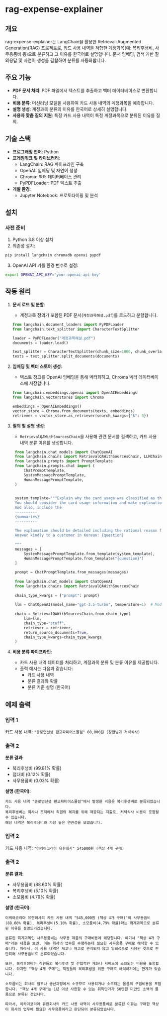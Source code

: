# rag-expense-explainer

## 개요
rag-expense-explainer는 LangChain을 활용한 Retrieval-Augmented Generation(RAG) 프로젝트로, 카드 사용 내역을 적합한 계정과목(예: 복리후생비, 사무용품비 등)으로 분류하고 그 이유를 한국어로 설명합니다. 문서 임베딩, 검색 기반 질의응답 및 자연어 생성을 결합하여 분류를 자동화합니다.

## 주요 기능
- **PDF 문서 처리**: PDF 파일에서 텍스트를 추출하고 벡터 데이터베이스로 변환합니다.
- **비용 분류**: 머신러닝 모델을 사용하여 카드 사용 내역의 계정과목을 예측합니다.
- **설명 생성**: 계정과목 분류의 이유를 한국어로 상세히 설명합니다.
- **사용자 맞춤 질의 지원**: 특정 카드 사용 내역이 특정 계정과목으로 분류된 이유를 질의.

## 기술 스택
- **프로그래밍 언어**: Python
- **프레임워크 및 라이브러리**:
  - LangChain: RAG 파이프라인 구축
  - OpenAI: 임베딩 및 자연어 생성
  - Chroma: 벡터 데이터베이스 관리
  - PyPDFLoader: PDF 텍스트 추출
- **개발 환경**:
  - Jupyter Notebook: 프로토타이핑 및 분석

## 설치
### 사전 준비
1. Python 3.8 이상 설치
2. 의존성 설치:

```bash
pip install langchain chromadb openai pypdf
```

3. OpenAI API 키를 환경 변수로 설정:

```bash
export OPENAI_API_KEY='your-openai-api-key'
```

## 작동 원리
1. **문서 로드 및 분할**:
   - 계정과목 정의가 포함된 PDF 문서(`계정과목해설.pdf`)를 로드하고 분할합니다.

   ```python
   from langchain.document_loaders import PyPDFLoader
   from langchain.text_splitter import CharacterTextSplitter

   loader = PyPDFLoader("계정과목해설.pdf")
   documents = loader.load()

   text_splitter = CharacterTextSplitter(chunk_size=1000, chunk_overlap=6)
   texts = text_splitter.split_documents(documents)
   ```

2. **임베딩 및 벡터 스토어 생성**:
   - 텍스트 청크를 OpenAI 임베딩을 통해 벡터화하고, Chroma 벡터 데이터베이스에 저장합니다.

   ```python
   from langchain.embeddings.openai import OpenAIEmbeddings
   from langchain.vectorstores import Chroma

   embeddings = OpenAIEmbeddings()
   vector_store = Chroma.from_documents(texts, embeddings)
   retriever = vector_store.as_retriever(search_kwargs={"k": 3})
   ```

3. **질의 및 설명 생성**:
   - `RetrievalQAWithSourcesChain`을 사용해 관련 문서를 검색하고, 카드 사용 내역 분류 이유를 생성합니다.

   ```python
    from langchain.chat_models import ChatOpenAI
    from langchain.chains import RetrievalQAWithSourcesChain, LLMChain
    from langchain.prompts import PromptTemplate 
    from langchain.prompts.chat import (
        ChatPromptTemplate,
        SystemMessagePromptTemplate,
        HumanMessagePromptTemplate,
    )
    
    
    system_template="""Explain why the card usage was classified as the account subject in Korean.
    You should consider the card usage information and make explanation relating it with the definition, characteristics, and classification of the account subject.
    And also, include the 
    ----------
    {summaries}
    ----------
    
    The explanation should be detailed including the rational reason for the classification of the account subject, and the explanation of the account subject classification criteria.
    Answer kindly to a customer in Korean: {question}
    
    """
    messages = [
        SystemMessagePromptTemplate.from_template(system_template),
        HumanMessagePromptTemplate.from_template("{question}")
    ]
    
    prompt = ChatPromptTemplate.from_messages(messages)
    
    from langchain.chat_models import ChatOpenAI
    from langchain.chains import RetrievalQAWithSourcesChain
    
    chain_type_kwargs = {"prompt": prompt}
    
    llm = ChatOpenAI(model_name="gpt-3.5-turbo", temperature=1)  # Modify model_name if you have access to GPT-4
    
    chain = RetrievalQAWithSourcesChain.from_chain_type(
        llm=llm,
        chain_type="stuff",
        retriever = retriever,
        return_source_documents=True,
        chain_type_kwargs=chain_type_kwargs
    )
   ```

4. **비용 분류 파이프라인**:
   - 카드 사용 내역 데이터를 처리하고, 계정과목 분류 및 분류 이유를 제공합니다.
   - 출력 예시는 다음과 같습니다:
     - 카드 사용 내역
     - 분류 결과와 확률
     - 분류 기준 설명 (한국어)

## 예제 출력
### 입력 1
카드 사용 내역: `"종로면선생 판교파미어스몰점" 60,000원 (창현님과 저녁식사)`

### 출력 2
**분류 결과**:
- 복리후생비 (99.81% 확률)
- 접대비 (0.12% 확률)
- 사무용품비 (0.03% 확률)

**설명 (한국어)**:
```
카드 사용 내역 "종로면선생 판교파미어스몰점"에서 발생한 비용은 복리후생비로 분류되었습니다.
복리후생비는 회사나 조직에서 직원의 복지를 위해 제공되는 지출로, 저녁식사 비용이 포함될 수 있습니다.
해당 내역은 복리후생비와 가장 높은 연관성을 보였습니다.
```


### 입력 2
카드 사용 내역: `"이케아코리아 유한회사" 545000원 (책상 4개 구매)`

### 출력 2
**분류 결과**:
- 사무용품비 (88.60% 확률)
- 복리후생비 (5.10% 확률)
- 소모품비 (4.79% 확률)

**설명 (한국어)**:
```
이케아코리아 유한회사의 카드 사용 내역 "545,000원 (책상 4개 구매)"이 사무용품비(88.60% 확률), 복리후생비(5.10% 확률), 소모품비(4.79% 확률)라는 회계과목으로 분류된 이유를 설명드리겠습니다.

분류된 회계과목인 사무용품비는 사무용 제품의 구매비용에 해당합니다. 여기서 "책상 4개 구매"라는 내용을 보면, 이는 회사의 업무를 수행하는데 필요한 사무용품 구매로 해석할 수 있습니다. 따라서, 이 사용 내역은 제고나 재고로 관리되지 않고 일회성으로 사용된 것으로 판단되어 사무용품비로 분류되었습니다.

또한, 복리후생비는 직원들의 복리후생 및 간접적인 재화나 서비스에 소요되는 비용을 포함합니다. 하지만 "책상 4개 구매"는 직원들의 복리후생을 위한 구매로 해석하기에는 한계가 있습니다.

소모품비는 회사의 업무나 생산과정에서 소규모로 사용되거나 소모되는 물품의 구입비용을 포함합니다. "책상 4개 구매"는 1년 이상 사용할 수 있는 취득단가가 50만원 미만인 소액의 물품으로 분류된 것입니다.

따라서, 이카이코리아 유한회사의 카드 사용 내역이 사무용품비로 분류된 이유는 구매한 책상이 회사의 업무에 필요한 사무용품이라고 판단되어 분류되었습니다.
```

